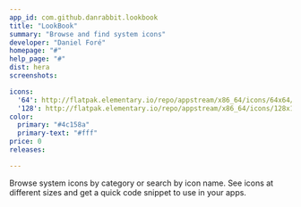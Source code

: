 ```yaml
---
app_id: com.github.danrabbit.lookbook
title: "LookBook"
summary: "Browse and find system icons"
developer: "Daniel Foré"
homepage: "#"
help_page: "#"
dist: hera
screenshots:

icons:
  '64': http://flatpak.elementary.io/repo/appstream/x86_64/icons/64x64/com.github.danrabbit.lookbook.png
  '128': http://flatpak.elementary.io/repo/appstream/x86_64/icons/128x128/com.github.danrabbit.lookbook.png
color:
  primary: "#4c158a"
  primary-text: "#fff"
price: 0
releases:

---
```


Browse system icons by category or search by icon name. See icons at different sizes and get a quick code snippet to use in your apps.